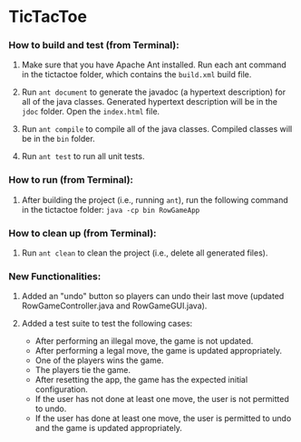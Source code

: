 # TicTacToe

### How to build and test (from Terminal):

1. Make sure that you have Apache Ant installed. Run each ant command in the tictactoe folder, which contains the `build.xml` build file.

2. Run `ant document` to generate the javadoc (a hypertext description) for all of the java classes. Generated hypertext description will be in the `jdoc` folder. Open the `index.html` file. 

3. Run `ant compile` to compile all of the java classes. Compiled classes will be in the `bin` folder.

4. Run `ant test` to run all unit tests.

### How to run (from Terminal):

1. After building the project (i.e., running `ant`), run the following command in the tictactoe folder:
   `java -cp bin RowGameApp`

### How to clean up (from Terminal):

1. Run `ant clean` to clean the project (i.e., delete all generated files).

### New Functionalities:

1. Added an "undo" button so players can undo their last move (updated RowGameController.java and RowGameGUI.java).

2. Added a test suite to test the following cases: 
   * After performing an illegal move, the game is not updated.
   * After performing a legal move, the game is updated appropriately.
   * One of the players wins the game.
   * The players tie the game.
   * After resetting the app, the game has the expected initial configuration.
   * If the user has not done at least one move, the user is not permitted to undo.
   * If the user has done at least one move, the user is permitted to undo and the game is updated appropriately.